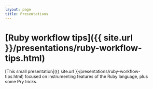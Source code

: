 ```yaml
---
layout: page
title: Presentations
---
```


# [Ruby workflow tips]({{ site.url }}/presentations/ruby-workflow-tips.html) #

[This small presentation]({{ site.url }}/presentations/ruby-workflow-tips.html) focused on instrumenting features of the Ruby language, plus some Pry tricks.
